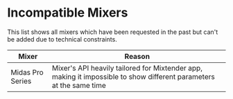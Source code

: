 # Incompatible Mixers

This list shows all mixers which have been requested in the past
but can't be added due to technical constraints.

| Mixer            | Reason                                                                                                             |
|------------------|--------------------------------------------------------------------------------------------------------------------|
| Midas Pro Series | Mixer's API heavily tailored for Mixtender app, making it impossible to show different parameters at the same time |
